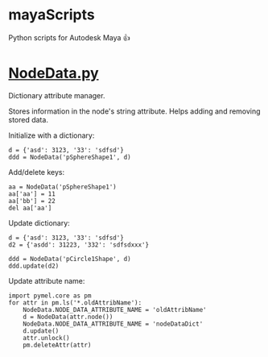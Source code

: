 # mayaScripts
Python scripts for Autodesk Maya :+1:

# [NodeData.py](/NodeData.py)
Dictionary attribute manager.

Stores information in the node's string attribute. Helps adding and removing stored data.

Initialize with a dictionary:
```
d = {'asd': 3123, '33': 'sdfsd'}
ddd = NodeData('pSphereShape1', d)
```

Add/delete keys:
```
aa = NodeData('pSphereShape1')
aa['aa'] = 11
aa['bb'] = 22
del aa['aa']
```

Update dictionary:
```
d = {'asd': 3123, '33': 'sdfsd'}
d2 = {'asdd': 31223, '332': 'sdfsdxxx'}

ddd = NodeData('pCircle1Shape', d)
ddd.update(d2)
```

Update attribute name:
```
import pymel.core as pm
for attr in pm.ls('*.oldAttribName'):
    NodeData.NODE_DATA_ATTRIBUTE_NAME = 'oldAttribName'
    d = NodeData(attr.node())
    NodeData.NODE_DATA_ATTRIBUTE_NAME = 'nodeDataDict'
    d.update()
    attr.unlock()
    pm.deleteAttr(attr)
```
